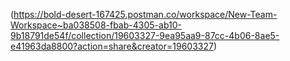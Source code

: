 (https://bold-desert-167425.postman.co/workspace/New-Team-Workspace~ba038508-fbab-4305-ab10-9b18791de54f/collection/19603327-9ea95aa9-87cc-4b06-8ae5-e41963da8800?action=share&creator=19603327)
